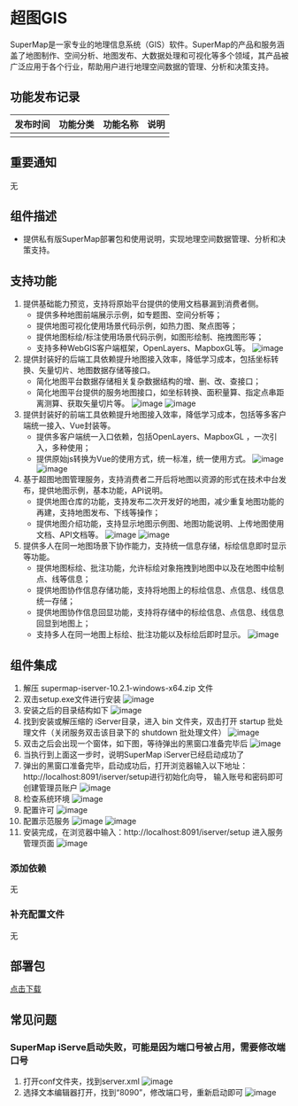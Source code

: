 # 超图GIS

SuperMap是一家专业的地理信息系统（GIS）软件。SuperMap的产品和服务涵盖了地图制作、空间分析、地图发布、大数据处理和可视化等多个领域，其产品被广泛应用于各个行业，帮助用户进行地理空间数据的管理、分析和决策支持。

## 功能发布记录

| 发布时间 | 功能分类 | 功能名称 | 说明 |
| -------- | -------- | -------- | ---- |
|          |          |          |      |

## 重要通知

无

## 组件描述

- 提供私有版SuperMap部署包和使用说明，实现地理空间数据管理、分析和决策支持。

## 支持功能

1. 提供基础能力预览，支持将原始平台提供的使用文档暴漏到消费者侧。
   - 提供多种地图前端展示示例，如专题图、空间分析等；
   - 提供地图可视化使用场景代码示例，如热力图、聚点图等；
   - 提供地图标绘/标注使用场景代码示例，如图形绘制、拖拽图形等；
   - 支持多种WebGIS客户端框架，OpenLayers、MapboxGL等。
 ![image](../.aassets/image1-20240720031038344.png)
2. 提供封装好的后端工具依赖提升地图接入效率，降低学习成本，包括坐标转换、矢量切片、地图数据存储等接口。
   - 简化地图平台数据存储相关复杂数据结构的增、删、改、查接口；
   - 简化地图平台提供的服务地图接口，如坐标转换、面积量算、指定点串距离测算、获取矢量切片等。
 ![image](../.aassets/image2-20240720031036193.png) ![image](../.aassets/image3-20240720031036183.png)
3. 提供封装好的前端工具依赖提升地图接入效率，降低学习成本，包括等多客户端统一接入、Vue封装等。
   - 提供多客户端统一入口依赖，包括OpenLayers、MapboxGL ，一次引入，多种使用；
   - 提供原始js转换为Vue的使用方式，统一标准，统一使用方式。
 ![image](../.aassets/image4-20240720031036398.png) ![image](../.aassets/image5-20240720031036403.png)
4. 基于超图地图管理服务，支持消费者二开后将地图以资源的形式在技术中台发布，提供地图示例，基本功能，API说明。
   - 提供地图仓库的功能，支持发布二次开发好的地图，减少重复地图功能的再建，支持地图发布、下线等操作；
   - 提供地图介绍功能，支持显示地图示例图、地图功能说明、上传地图使用文档、API文档等。
 ![image](../.aassets/image6-20240720031036264.png) ![image](../.aassets/image7-20240720031036282.png)
5. 提供多人在同一地图场景下协作能力，支持统一信息存储，标绘信息即时显示等功能。
   - 提供地图标绘、批注功能，允许标绘对象拖拽到地图中以及在地图中绘制点、线等信息；
   - 提供地图协作信息存储功能，支持将地图上的标绘信息、点信息、线信息统一存储；
   - 提供地图协作信息回显功能，支持将存储中的标绘信息、点信息、线信息回显到地图上；
   - 支持多人在同一地图上标绘、批注功能以及标绘后即时显示。
 ![image](../.aassets/image8-20240720031036878.png)

## 组件集成

1. 解压 supermap-iserver-10.2.1-windows-x64.zip 文件
2. 双击setup.exe文件进行安装 ![image](../.aassets/image1-20240720031037892.jpg)
3. 安装之后的目录结构如下 ![image](../.aassets/image2-20240720031037145.jpg)
4. 找到安装或解压缩的 iServer目录，进入 bin 文件夹，双击打开 startup 批处理文件（关闭服务双击该目录下的 shutdown 批处理文件） ![image](../.aassets/image3-20240720031037466.jpg)
5. 双击之后会出现一个窗体，如下图，等待弹出的黑窗口准备完毕后 ![image](../.aassets/image4-20240720031040468.jpg)
6. 当执行到上面这一步时，说明SuperMap iServer已经启动成功了
7. 弹出的黑窗口准备完毕，启动成功后，打开浏览器输入以下地址：http://localhost:8091/iserver/setup进行初始化向导， 输入账号和密码即可创建管理员账户 ![image](../.aassets/image7-20240720031037539.jpg)
8. 检查系统环境 ![image](../.aassets/image8.jpg)
9. 配置许可 ![image](../.aassets/image9-20240720031038036.jpg)
10. 配置示范服务 ![image](../.aassets/image10-20240720031038190.jpg) ![image](../.aassets/image11-20240720031038587.jpg)
11. 安装完成，在浏览器中输入：http://localhost:8091/iserver/setup 进入服务管理页面 ![image](../.aassets/image12-20240720031038465.jpg)

### 添加依赖

无

### 补充配置文件

无

## 部署包

[点击下载](http://10.38.77.5:8081/repository/raws/chntjstz/zjh/supermap-iserver-10.2.1-windows-x64.zip)

## 常见问题

### SuperMap iServe启动失败，可能是因为端口号被占用，需要修改端口号

1. 打开conf文件夹，找到server.xml ![image](../.aassets/image5-20240720031039277.jpg)
2. 选择文本编辑器打开，找到“8090”，修改端口号，重新启动即可 ![image](../.aassets/image6-20240720031042458.jpg)